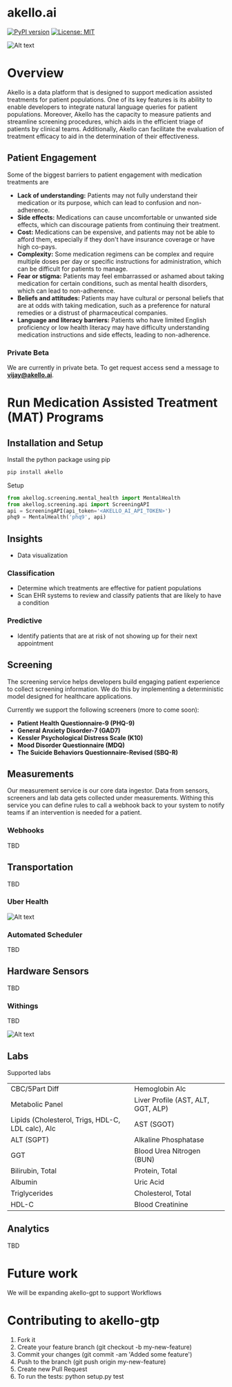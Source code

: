 # akello.ai
[![PyPI version](https://badge.fury.io/py/akellogpt.svg)](https://badge.fury.io/py/akellogpt)
[![License: MIT](https://img.shields.io/badge/License-MIT-yellow.svg)](https://opensource.org/licenses/MIT)


![Alt text](/banner.jpg "akello-gpt")

# Overview
Akello is a data platform that is designed to support medication assisted treatments for patient populations. One of its key features is its ability to enable developers to integrate natural language queries for patient populations. Moreover, Akello has the capacity to measure patients and streamline screening procedures, which aids in the efficient triage of patients by clinical teams. Additionally, Akello can facilitate the evaluation of treatment efficacy to aid in the determination of their effectiveness.

## Patient Engagement
Some of the biggest barriers to patient engagement with medication treatments are 
* **Lack of understanding:** Patients may not fully understand their medication or its purpose, which can lead to confusion and non-adherence.
* **Side effects:** Medications can cause uncomfortable or unwanted side effects, which can discourage patients from continuing their treatment.
* **Cost:** Medications can be expensive, and patients may not be able to afford them, especially if they don't have insurance coverage or have high co-pays.
* **Complexity:** Some medication regimens can be complex and require multiple doses per day or specific instructions for administration, which can be difficult for patients to manage.
* **Fear or stigma:** Patients may feel embarrassed or ashamed about taking medication for certain conditions, such as mental health disorders, which can lead to non-adherence.
* **Beliefs and attitudes:** Patients may have cultural or personal beliefs that are at odds with taking medication, such as a preference for natural remedies or a distrust of pharmaceutical companies.
* **Language and literacy barriers:** Patients who have limited English proficiency or low health literacy may have difficulty understanding medication instructions and side effects, leading to non-adherence.

### Private Beta
We are currently in private beta. To get request access send a message to **vijay@akello.ai**.


# Run Medication Assisted Treatment (MAT) Programs

## Installation and Setup

Install the python package using pip
```bash
pip install akello
```

Setup
```python
from akellog.screening.mental_health import MentalHealth
from akellog.screening.api import ScreeningAPI
api = ScreeningAPI(api_token='<AKELLO_AI_API_TOKEN>')
phq9 = MentalHealth('phq9', api)
```

## Insights
* Data visualization 

### Classification
* Determine which treatments are effective for patient populations
* Scan EHR systems to review and classify patients that are likely to have a condition

### Predictive
* Identify patients that are at risk of not showing up for their next appointment

## Screening
The screening service helps developers build engaging patient experience to collect screening information. We do this by implementing a deterministic model designed for healthcare applications.

Currently we support the following screeners (more to come soon):
* **Patient Health Questionnaire-9 (PHQ-9)** 
* **General Anxiety Disorder-7 (GAD7)**
* **Kessler Psychological Distress Scale (K10)**
* **Mood Disorder Questionnaire (MDQ)**
* **The Suicide Behaviors Questionnaire-Revised (SBQ-R)**

## Measurements
Our measurement service is our core data ingestor. Data from sensors, screeners and lab data gets collected under measurements. Withing this service you can define rules to call a webhook back to your system to notify teams if an intervention is needed for a patient.

### Webhooks
TBD

## Transportation
TBD

### Uber Health
![Alt text](/uber.jpeg "uber")


### Automated Scheduler
TBD

## Hardware Sensors 
TBD

### Withings
TBD

![Alt text](/scale.png "withings")


## Labs

Supported labs

|                                    |                                                   | 
|---------------------------------------------------|---------------------------------------------------|
| CBC/5Part Diff                                    | Hemoglobin Alc   |
| Metabolic Panel                                   | Liver Profile (AST, ALT, GGT, ALP) |
| Lipids (Cholesterol, Trigs, HDL-C, LDL calc), Alc | AST (SGOT)  |
| ALT (SGPT)                                        | Alkaline Phosphatase |
| GGT                                               | Blood Urea Nitrogen (BUN) |
| Bilirubin, Total                                  | Protein, Total  |
| Albumin                                           | Uric Acid  |
| Triglycerides                                     | Cholesterol, Total |
| HDL-C                                             | Blood Creatinine |


## Analytics
TBD

# Future work
We will be expanding akello-gpt to support Workflows

# Contributing to akello-gtp
1. Fork it
2. Create your feature branch (git checkout -b my-new-feature)
3. Commit your changes (git commit -am 'Added some feature')
4. Push to the branch (git push origin my-new-feature)
5. Create new Pull Request
6. To run the tests: python setup.py test
